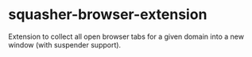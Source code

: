 # squasher-browser-extension
Extension to collect all open browser tabs for a given domain into a new window (with suspender support).
